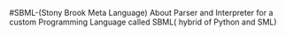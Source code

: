 
#SBML-(Stony Brook Meta Language)
About Parser and Interpreter for a custom Programming Language called SBML( hybrid of Python and SML)
